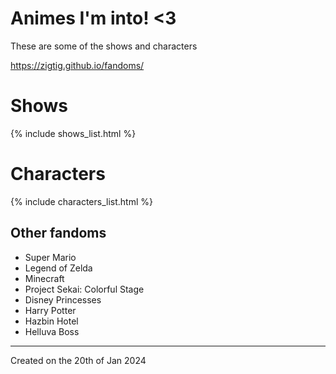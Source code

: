# Animes I'm into! <3

These are some of the shows and characters

https://zigtig.github.io/fandoms/

# Shows

{% include shows_list.html %}

# Characters

{% include characters_list.html %}

## Other fandoms
* Super Mario
* Legend of Zelda
* Minecraft
* Project Sekai: Colorful Stage
* Disney Princesses
* Harry Potter
* Hazbin Hotel
* Helluva Boss

---
Created on the 20th of Jan 2024
